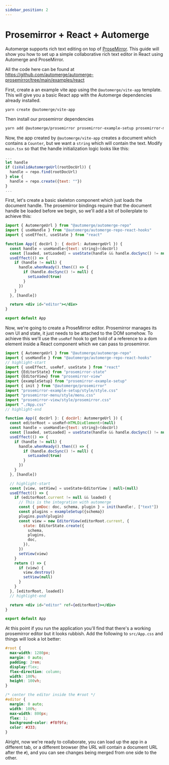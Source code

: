 ```yaml
---
sidebar_position: 2
---
```


# Prosemirror + React + Automerge

Automerge supports rich text editing on top of [ProseMirror](https://prosemirror.net/). This guide will show you how to set up a simple collaborative rich text editor in React using Automerge and ProseMirror.

All the code here can be found at https://github.com/automerge/automerge-prosemirror/tree/main/examples/react

First, create a an example vite app using the `@automerge/vite-app` template. This will give you a basic React app with the Automerge dependencies already installed.

```bash
yarn create @automerge/vite-app
```

Then install our prosemirror dependencies


```bash
yarn add @automerge/prosemirror prosemirror-example-setup prosemirror-model prosemirror-state prosemirror-view
```

Now, the app created by `@automerge/vite-app` creates a document which contains a `Counter`, but we want a `string` which will contain the text. Modify `main.tsx` so that the handle initialization logic looks like this:

```jsx title="src/main.tsx"
...
let handle
if (isValidAutomergeUrl(rootDocUrl)) {
  handle = repo.find(rootDocUrl)
} else {
  handle = repo.create({text: ""})
}
...
```

First, let's create a basic skeleton component which just loads the document handle. The prosemirror bindings require that the document handle be loaded before we begin, so we'll add a bit of boilerplate to achieve this:

```jsx title="src/App.tsx"
import { AutomergeUrl } from "@automerge/automerge-repo"
import { useHandle } from "@automerge/automerge-repo-react-hooks"
import { useEffect, useState } from "react"

function App({ docUrl }: { docUrl: AutomergeUrl }) {
  const handle = useHandle<{text: string}>(docUrl)
  const [loaded, setLoaded] = useState(handle && handle.docSync() != null)
  useEffect(() => {
    if (handle != null) {
      handle.whenReady().then(() => {
        if (handle.docSync() != null) {
          setLoaded(true)
        }
      })
    }
  }, [handle])

  return <div id="editor"></div>
}

export default App
```

Now, we're going to create a ProseMirror editor. Prosemirror manages its own UI and state, it just needs to be attached to the DOM somehow. To achieve this we'll use the `useRef` hook to get hold of a reference to a dom element inside a React component which we can pass to prosemirror.

```jsx title="src/App.tsx"
import { AutomergeUrl } from "@automerge/automerge-repo"
import { useHandle } from "@automerge/automerge-repo-react-hooks"
// highlight-start
import { useEffect, useRef, useState } from "react"
import {EditorState} from "prosemirror-state"
import {EditorView} from "prosemirror-view"
import {exampleSetup} from "prosemirror-example-setup"
import { init } from "@automerge/prosemirror"
import "prosemirror-example-setup/style/style.css"
import "prosemirror-menu/style/menu.css"
import "prosemirror-view/style/prosemirror.css"
import "./App.css"
// highlight-end

function App({ docUrl }: { docUrl: AutomergeUrl }) {
  const editorRoot = useRef<HTMLDivElement>(null)
  const handle = useHandle<{text: string}>(docUrl)
  const [loaded, setLoaded] = useState(handle && handle.docSync() != null)
  useEffect(() => {
    if (handle != null) {
      handle.whenReady().then(() => {
        if (handle.docSync() != null) {
          setLoaded(true)
        }
      })
    }
  }, [handle])

  // highlight-start
  const [view, setView] = useState<EditorView | null>(null)
  useEffect(() => {
    if (editorRoot.current != null && loaded) {
      // This is the integration with automerge   
      const { pmDoc: doc, schema, plugin } = init(handle!, ["text"])
      const plugins = exampleSetup({schema})
      plugins.push(plugin)
      const view = new EditorView(editorRoot.current, {
        state: EditorState.create({
          schema,
          plugins,
          doc,
        }),
      })
      setView(view)
    }
    return () => {
      if (view) {
        view.destroy()
        setView(null)
      }
    }
  }, [editorRoot, loaded])
  // highlight-end

  return <div id="editor" ref={editorRoot}></div>
}

export default App
```

At this point if you run the application you'll find that there's a working prosemirror editor but it looks rubbish. Add the following to `src/App.css` and things will look a lot better:

```css title="src/App.css"
#root {
  max-width: 1280px;
  margin: 0 auto;
  padding: 2rem;
  display:flex;
  flex-direction: column;
  width: 100%;
  height: 100vh;
}

/* center the editor inside the #root */
#editor {
  margin: 0 auto;
  width: 100%;
  max-width: 800px;
  flex: 1;
  background-color: #f8f9fa;
  color: #333;
}
```

Alright, now we're ready to collaborate, you can load up the app in a different tab, or a different browser (the URL will contain a document URL after the `#`), and you can see changes being merged from one side to the other.
